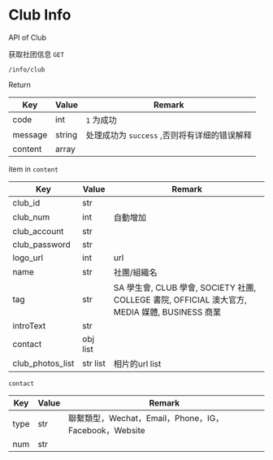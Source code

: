 # Club Info
API of Club

获取社团信息 `GET`
```
/info/club
```
Return

|Key| Value|Remark|
|-|-|-|
|code|int|`1` 为成功|
|message|string|处理成功为 `success` ,否则将有详细的错误解释|
|content|array|

item in `content`

| Key              | Value    | Remark                                                                        |
|------------------|----------|-------------------------------------------------------------------------------|
| club_id          | str      |                                                                               |
| club_num         | int      | 自動增加                                                                          |
|club_account| str      ||
|club_password|str||
| logo_url         | int      | url                                                                           |
| name             | str      | 社團/組織名                                                                        |
| tag              | str      | SA 學生會, CLUB 學會, SOCIETY 社團, COLLEGE 書院, OFFICIAL 澳大官方, MEDIA 媒體, BUSINESS 商業 |
| introText        | str      |                                                                               |
| contact          | obj list |                                                                               |  
| club_photos_list | str list | 相片的url list                                                                   |

`contact`

| Key  | Value  | Remark|
| ---- | ------ | ----------------------------------------------------- |
| type | str | 聯繫類型，Wechat，Email，Phone，IG，Facebook，Website |
| num  | str    ||
